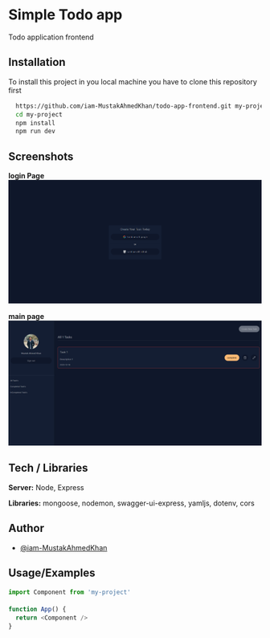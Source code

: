 
# Simple Todo app

Todo application frontend




## Installation

To install this project in you local machine you have to clone this repository first


```bash
  https://github.com/iam-MustakAhmedKhan/todo-app-frontend.git my-project
  cd my-project
  npm install
  npm run dev
```


## Screenshots

**login Page**
![login page](image-1.png)

**main page**
![main page](image.png)



## Tech / Libraries
**Server:** Node, Express

**Libraries:** mongoose, nodemon, swagger-ui-express, yamljs, dotenv, cors


## Author

- [@iam-MustakAhmedKhan](https://github.com/iam-MustakAhmedKhan)


## Usage/Examples

```javascript
import Component from 'my-project'

function App() {
  return <Component />
}
```


